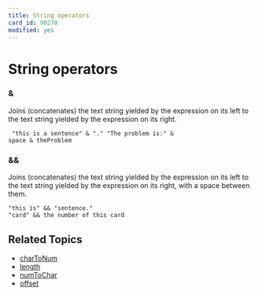 ```yaml
---
title: String operators
card_id: 90270
modified: yes
---
```


# String operators

### &

Joins (concatenates) the text string yielded by the expression on its left to the text string yielded by the expression on its right.

<code><pre>
"this is a sentence" & "."
"The problem is:" & space & theProblem
</pre></code>

### &&

Joins (concatenates) the text string yielded by the expression on its left to the text string yielded by the expression on its right, with a space between them.

```
"this is" && "sentence."
"card" && the number of this card
```

## Related Topics

* [charToNum](/HyperTalkReference/functions/charToNum)
* [length](/HyperTalkReference/functions/length)
* [numToChar](/HyperTalkReference/functions/numToChar)
* [offset](/HyperTalkReference/functions/offset)
